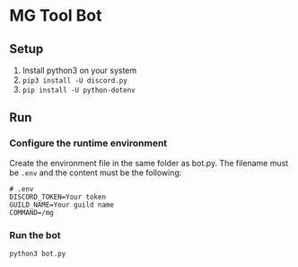 # MG Tool Bot

## Setup
1. Install python3 on your system
2. ```pip3 install -U discord.py```
3. ```pip install -U python-dotenv```

## Run

### Configure the runtime environment
Create the environment file in the same folder as bot.py. The filename must be ```.env``` and the content must be the following: 

```
# .env
DISCORD_TOKEN=Your token
GUILD_NAME=Your guild name
COMMAND=/mg
```

### Run the bot
```python3 bot.py ```

